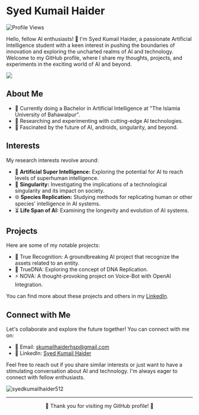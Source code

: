 <!-- Your Name -->
# Syed Kumail Haider

![Profile Views](https://komarev.com/ghpvc/?username=Syedkumailhaider512)

<!-- Introduction -->
Hello, fellow AI enthusiasts! 👋 I'm Syed Kumail Haider, a passionate Artificial Intelligence student with a keen interest in pushing the boundaries of innovation and exploring the uncharted realms of AI and technology. Welcome to my GitHub profile, where I share my thoughts, projects, and experiments in the exciting world of AI and beyond.

![](https://github-readme-streak-stats.herokuapp.com/?user=syedkumailhaider512&theme=system&hide_border=false)<br/>

<!-- About Me -->
## About Me

- 🧠 Currently doing a Bachelor in Artificial Intelligence at "The Islamia University of Bahawalpur".
- 🔬 Researching and experimenting with cutting-edge AI technologies.
- 🚀 Fascinated by the future of AI, androids, singularity, and beyond.

<!-- Interests -->
## Interests

My research interests revolve around:

- 🤖 **Artificial Super Intelligence:** Exploring the potential for AI to reach levels of superhuman intelligence.
- 🌌 **Singularity:** Investigating the implications of a technological singularity and its impact on society.
- 🌐 **Species Replication:** Studying methods for replicating human or other species' intelligence in AI systems.
- ⏳ **Life Span of AI:** Examining the longevity and evolution of AI systems.

<!-- Projects -->
## Projects

Here are some of my notable projects:

- 🤖 True Recognition: A groundbreaking AI project that recognize the assets related to an entity.
- 🚀 TrueDNA: Exploring the concept of DNA Replication.
- ⚡ NOVA: A thought-provoking project on Voice-Bot with OpenAI Integration.

You can find more about these projects and others in my [LinkedIn](https://www.linkedin.com/in/syedkumailhaider).

<!-- Connect with Me -->
## Connect with Me

Let's collaborate and explore the future together! You can connect with me on:

- 📧 Email: [skumailhaiderhsp@gmail.com](mailto:skumailhaiderhsp@gmail.com)
- 💼 LinkedIn: [Syed Kumail Haider](https://www.linkedin.com/in/syedkumailhaider)

Feel free to reach out if you share similar interests or just want to have a stimulating conversation about AI and technology. I'm always eager to connect with fellow enthusiasts.

<p><img src="https://github-readme-stats.vercel.app/api/top-langs?username=syedkumailhaider512&show_icons=true&locale=en&layout=compact" alt="syedkumailhaider512" /></p>

<!-- Footer -->
---

<p align="center">
  🌟 Thank you for visiting my GitHub profile! 🌟
</p>
